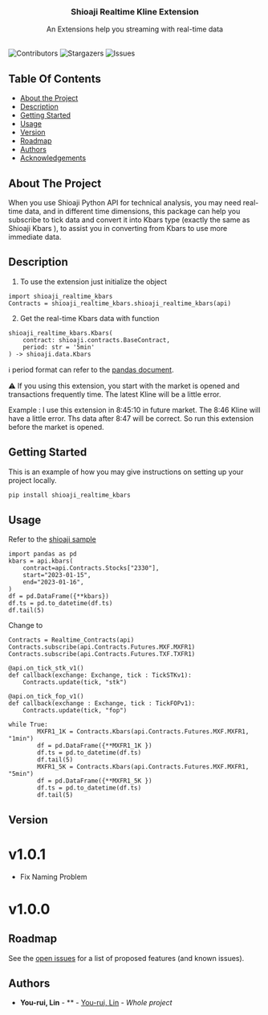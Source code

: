 <br/>
<p align="center">
  <h3 align="center">Shioaji Realtime Kline Extension
</h3>

  <p align="center">
    An Extensions help you streaming with real-time data
    <br/>
    <br/>
  </p>
</p>

![Contributors](https://img.shields.io/github/contributors/NickLin910221/Shioaji_Realtime_Kline?color=dark-green) ![Stargazers](https://img.shields.io/github/stars/NickLin910221/Shioaji_Realtime_Kline?style=social) ![Issues](https://img.shields.io/github/issues/NickLin910221/Shioaji_Realtime_Kline) 

## Table Of Contents

* [About the Project](#about-the-project)
* [Description](#description)
* [Getting Started](#getting-started)
* [Usage](#usage)
* [Version](#version)
* [Roadmap](#roadmap)
* [Authors](#authors)
* [Acknowledgements](#acknowledgements)

## About The Project

When you use Shioaji Python API for technical analysis, you may need real-time data, and in different time dimensions, this package can help you subscribe to tick data and convert it into Kbars type (exactly the same as Shioaji Kbars ), to assist you in converting from Kbars to use more immediate data.

## Description

1. To use the extension just initialize the object
```
import shioaji_realtime_kbars
Contracts = shioaji_realtime_kbars.shioaji_realtime_kbars(api)
```
2. Get the real-time Kbars data with function
```
shioaji_realtime_kbars.Kbars(
    contract: shioaji.contracts.BaseContract,
    period: str = '5min'
) -> shioaji.data.Kbars
```
:information_source: period format can refer to the [pandas document](https://pandas.pydata.org/docs/reference/api/pandas.DataFrame.resample.html).

:warning: If you using this extension, you start with the market is opened and transactions frequently time.
The latest Kline will be a little error.

Example :
I use this extension in 8:45:10 in future market.
The 8:46 Kline will have a little error.
Ths data after 8:47 will be correct.
So run this extension before the market is opened.

## Getting Started

This is an example of how you may give instructions on setting up your project locally.


```sh
pip install shioaji_realtime_kbars
```

## Usage

Refer to the [shioaji sample](https://sinotrade.github.io/tutor/market_data/historical/#kbar)

```
import pandas as pd
kbars = api.kbars(
    contract=api.Contracts.Stocks["2330"], 
    start="2023-01-15", 
    end="2023-01-16", 
)
df = pd.DataFrame({**kbars})
df.ts = pd.to_datetime(df.ts)
df.tail(5)
```
Change to

```
Contracts = Realtime_Contracts(api)
Contracts.subscribe(api.Contracts.Futures.MXF.MXFR1)
Contracts.subscribe(api.Contracts.Futures.TXF.TXFR1)

@api.on_tick_stk_v1()
def callback(exchange: Exchange, tick : TickSTKv1):
    Contracts.update(tick, "stk")

@api.on_tick_fop_v1()
def callback(exchange : Exchange, tick : TickFOPv1):
    Contracts.update(tick, "fop")

while True:
        MXFR1_1K = Contracts.Kbars(api.Contracts.Futures.MXF.MXFR1, "1min")
        df = pd.DataFrame({**MXFR1_1K })
        df.ts = pd.to_datetime(df.ts)
        df.tail(5)
        MXFR1_5K = Contracts.Kbars(api.Contracts.Futures.MXF.MXFR1, "5min")
        df = pd.DataFrame({**MXFR1_5K })
        df.ts = pd.to_datetime(df.ts)
        df.tail(5)
```

## Version
# v1.0.1 
* Fix Naming Problem
# v1.0.0

## Roadmap

See the [open issues](https://github.com/NickLin910221/Shioaji_Realtime_Kline/issues) for a list of proposed features (and known issues).

## Authors

* **You-rui, Lin** - ** - [You-rui, Lin](https://dearestbee.tplinkdns.com/Resume.pdf) - *Whole project*

